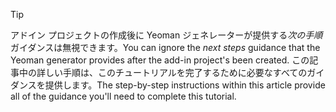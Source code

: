 > [!TIP]
> <span data-ttu-id="93ed6-101">アドイン プロジェクトの作成後に Yeoman ジェネレーターが提供する*次の手順*ガイダンスは無視できます。</span><span class="sxs-lookup"><span data-stu-id="93ed6-101">You can ignore the *next steps* guidance that the Yeoman generator provides after the add-in project's been created.</span></span> <span data-ttu-id="93ed6-102">この記事中の詳しい手順は、このチュートリアルを完了するために必要なすべてのガイダンスを提供します。</span><span class="sxs-lookup"><span data-stu-id="93ed6-102">The step-by-step instructions within this article provide all of the guidance you'll need to complete this tutorial.</span></span>